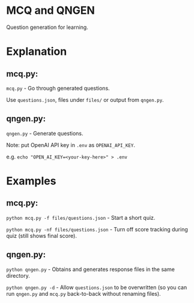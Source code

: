 # MCQ and QNGEN

Question generation for learning.

# Explanation

## mcq.py:

``mcq.py`` - Go through generated questions.

Use ``questions.json``, files under ``files/`` or output from ``qngen.py``.

## qngen.py:

``qngen.py`` - Generate questions.

Note: put OpenAI API key in ``.env`` as ``OPENAI_API_KEY``.

e.g. ``echo "OPEN_AI_KEY=<your-key-here>" > .env``

# Examples


## mcq.py:
``python mcq.py -f files/questions.json`` - Start a short quiz.

``python mcq.py -nf files/questions.json`` - Turn off score tracking during quiz (still shows final score).

## qngen.py: 
``python qngen.py`` - Obtains and generates response files in the same directory.

``python qngen.py -d`` - Allow ``questions.json`` to be overwritten (so you can run ``qngen.py`` and ``mcq.py`` back-to-back without renaming files).